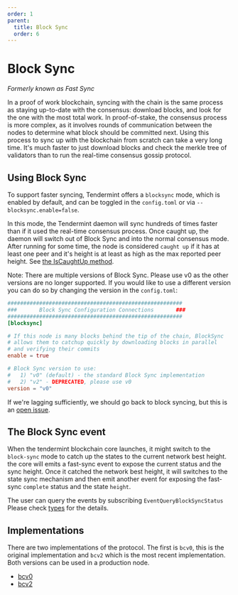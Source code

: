 ```yaml
---
order: 1
parent:
  title: Block Sync
  order: 6
---
```



# Block Sync
*Formerly known as Fast Sync*

In a proof of work blockchain, syncing with the chain is the same
process as staying up-to-date with the consensus: download blocks, and
look for the one with the most total work. In proof-of-stake, the
consensus process is more complex, as it involves rounds of
communication between the nodes to determine what block should be
committed next. Using this process to sync up with the blockchain from
scratch can take a very long time. It's much faster to just download
blocks and check the merkle tree of validators than to run the real-time
consensus gossip protocol.

## Using Block Sync

To support faster syncing, Tendermint offers a `blocksync` mode, which
is enabled by default, and can be toggled in the `config.toml` or via
`--blocksync.enable=false`.

In this mode, the Tendermint daemon will sync hundreds of times faster
than if it used the real-time consensus process. Once caught up, the
daemon will switch out of Block Sync and into the normal consensus mode.
After running for some time, the node is considered `caught up` if it
has at least one peer and it's height is at least as high as the max
reported peer height. See [the IsCaughtUp
method](https://github.com/tendermint/tendermint/blob/b467515719e686e4678e6da4e102f32a491b85a0/blockchain/pool.go#L128).

Note: There are multiple versions of Block Sync. Please use v0 as the other versions are no longer supported.
  If you would like to use a different version you can do so by changing the version in the `config.toml`:

```toml
#######################################################
###       Block Sync Configuration Connections       ###
#######################################################
[blocksync]

# If this node is many blocks behind the tip of the chain, BlockSync
# allows them to catchup quickly by downloading blocks in parallel
# and verifying their commits
enable = true

# Block Sync version to use:
#   1) "v0" (default) - the standard Block Sync implementation
#   2) "v2" - DEPRECATED, please use v0
version = "v0"
```

If we're lagging sufficiently, we should go back to block syncing, but
this is an [open issue](https://github.com/tendermint/tendermint/issues/129).

## The Block Sync event
When the tendermint blockchain core launches, it might switch to the `block-sync`
mode to catch up the states to the current network best height. the core will emits
a fast-sync event to expose the current status and the sync height. Once it catched
the network best height, it will switches to the state sync mechanism and then emit
another event for exposing the fast-sync `complete` status and the state `height`.

The user can query the events by subscribing `EventQueryBlockSyncStatus`
Please check [types](https://pkg.go.dev/github.com/tendermint/tendermint/types?utm_source=godoc#pkg-constants) for the details.

## Implementations

There are two implementations of the protocol. The first is `bcv0`, this is the original implementation and `bcv2` which is the most recent implementation. Both versions can be used in a production node.

- [bcv0](./bcv0/README.md)
- [bcv2](./bcv2/README.md)
